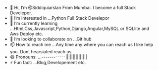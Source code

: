 - 👋 Hi, I’m @Siddiquiarslan From Mumbai. I become a full Stack Develepor.
- 👀 I’m interested in ...Python Full Stack Develepor
- 🌱 I’m currently learning ...Html,Css,Javascript,Python,Django,Angular,MySQL or SQLlite and Aws Deploy etc.
- 💞️ I’m looking to collaborate on ...Git hub
- 📫 How to reach me ...Any time any where you can reach us I like help you. Dont hearsiated reach us.
- 😄 Pronouns: ...------------|||||||||||||||
- ⚡ Fun fact: ...Blog,Developement etc. 

<!---
Siddiquiarslan/Siddiquiarslan is a ✨ special ✨ repository because its `README.md` (this file) appears on your GitHub profile.
You can click the Preview link to take a look at your changes.
--->
